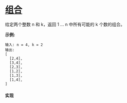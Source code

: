# [组合](https://leetcode-cn.com/problems/combinations/description/)

给定两个整数 n 和 k，返回 1 ... n 中所有可能的 k 个数的组合。

**示例:**
```
输入: n = 4, k = 2
输出:
[
  [2,4],
  [3,4],
  [2,3],
  [1,2],
  [1,3],
  [1,4],
]
```

#### 实现
